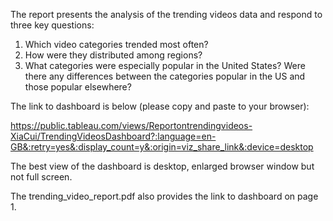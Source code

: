 
The report presents the analysis of the trending videos data and respond to three key questions: 

1. Which video categories trended most often?
2. How were they distributed among regions?
3. What categories were especially popular in the United States? Were there any differences between the categories popular in the US and those popular elsewhere?

The link to dashboard is below (please copy and paste to your browser): 

https://public.tableau.com/views/Reportontrendingvideos-XiaCui/TrendingVideosDashboard?:language=en-GB&:retry=yes&:display_count=y&:origin=viz_share_link&:device=desktop 

The best view of the dashboard is desktop, enlarged browser window but not full screen. 

The trending_video_report.pdf also provides the link to dashboard on page 1. 

